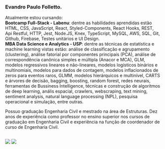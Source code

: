### Evandro Paulo Folletto.

<!--
**epfolletto/epfolletto** is a ✨ _special_ ✨ repository because its `README.md` (this file) appears on your GitHub profile.

Here are some ideas to get you started:

- 🔭 I’m currently working on ...
- 🌱 I’m currently learning ...
- 👯 I’m looking to collaborate on ...
- 🤔 I’m looking for help with ...
- 💬 Ask me about ...
- 📫 How to reach me: ...
- 😄 Pronouns: ...
- ⚡ Fun fact: ...
-->

Atualmente estou cursando: </br>
**Bootcamp Full-Stack - Labenu**: dentre as habilidades aprendidas estão HTML, CSS, JavaScript, React, Styled-Components, React Hooks, REST, Api Restful, HTTP, Jest, Node.JS, Knex, TypeScript, MySQL, AWS, SQL, Git, Github, Firebase, Testes unitários e UI Design. </br>
**MBA Data Science e Analytics - USP**: dentre as técnicas de estatística e machine learning vistas estão: análise de classificação e agrupamento (clustering), análise fatorial por componentes principais (PCA), análise de correspondência canônica simples e múltipla (Anacor e MCA), GLM, modelos regressivos lineares e não-lineares, modelos logísticos binários e multinomiais, modelos para dados de contagem, modelos inflacionados de zeros para eventos raros, GLMM, modelos hierárquicos e multinível, CARTS e árvores de decisão, bagging, boosting, random forest, redes neurais, ferramentas de Bussiness Intelligence, técnicas e construção de algoritmos de deep learning, anális espacial, crawlers, webscraping, text mining, sentiment analysis, natural language processing (NPL), pesquisa operacional e simulação, entre outras.

Possuo graduação Engenharia Civil e mestrado na área de Estruturas. Dez anos de experiência como professor no ensino superior nos cursos de graduação em Engenharia Civil e experiência na função de coordenador de curso de Engenharia Civil.

##

<div>
  <a href="https://www.linkedin.com/in/evandrofolletto/" target="_blank"><img src="https://img.shields.io/badge/LinkedIn-0077B5?style=for-the-badge&logo=linkedin&logoColor=white" target="_blank"></a>
  <a href="https://www.youtube.com/evandropaulofolletto" target="_blank"><img src="https://img.shields.io/badge/YouTube-FF0000?style=for-the-badge&logo=youtube&logoColor=white" target="_blank"></a>
</div>
